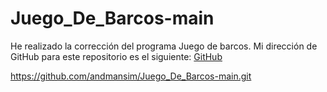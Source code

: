 # Juego_De_Barcos-main

He realizado la corrección del programa Juego de barcos.
Mi dirección de GitHub para este repositorio es el siguiente: [GitHub](https://github.com/andmansim/Juego_De_Barcos-main.git)

https://github.com/andmansim/Juego_De_Barcos-main.git
 
